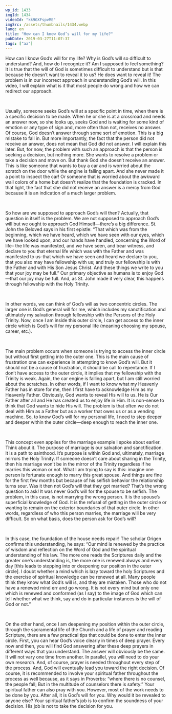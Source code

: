 ```yaml
---
wp_id: 1433
imgId: 1434
videoId: "kk9GXFspvME"
imgSrc: /assets/thumbnails/1434.webp
lang: en
title: "How can I know God’s will for my life?"
pubDate: 2019-03-27T11:07:37
tags: ["aa"]
---
```


<!-- page: 6 -->

<p>How can I know God’s will for my life? Why is God’s will so difficult to understand? And, how do I recognize it? Am I supposed to feel something? It is true that the will of God is sometimes difficult to understand but is that because He doesn’t want to reveal it to us? He does want to reveal it! The problem is in our incorrect approach in understanding God’s will. In this video, I will explain what is it that most people do wrong and how we can redirect our approach.</p>
<p>&nbsp;</p>
<p>Usually, someone seeks God’s will at a specific point in time, when there is a specific decision to be made. When he or she is at a crossroad and needs an answer now, so she looks up, seeks God and is waiting for some kind of emotion or any type of sign and, more often than not, receives no answer. Of course, God doesn’t answer through some sort of emotion. This is a big mistake to fall in. But more importantly, the fact that the person did not receive an answer, does not mean that God did not answer. I will explain this later. But, for now, the problem with such an approach is that the person is seeking a decision, but nothing more. She wants to resolve a problem or take a decision and move on. But thank God she doesn’t receive an answer. This is like someone that wants to buy a car and is worried about the scratch on the door while the engine is falling apart. And she never made it a point to inspect the car! Or someone that is worried about the awkward wall colors of a home but doesn’t realize that the foundation is cracked. In that light, the fact that she did not receive an answer is a mercy from God because it is an indication of a much larger problem.</p>
<p>&nbsp;</p>
<p>So how are we supposed to approach God’s will then? Actually, that question in itself is the problem. We are not supposed to approach God’s will but we ought to approach God Himself—there’s a big difference. St. John the Beloved says in his first epistle: “That which was from the beginning, which we have heard, which we have seen with our eyes, which we have looked upon, and our hands have handled, concerning the Word of life&#8211; the life was manifested, and we have seen, and bear witness, and declare to you that eternal life which was with the Father and was manifested to us&#8211;that which we have seen and heard we declare to you, that you also may have fellowship with us; and truly our fellowship is with the Father and with His Son Jesus Christ. And these things we write to you that your joy may be full.” Our primary objective as humans is to enjoy God—that our joy may be full. And, as St. John made it very clear, this happens through fellowship with the Holy Trinity.</p>
<p>&nbsp;</p>
<p>In other words, we can think of God’s will as two concentric circles. The larger one is God’s general will for me, which includes my sanctification and ultimately my salvation through fellowship with the Persons of the Holy Trinity. Now, once I am inside this outer circle, I can get access to the inner circle which is God’s will for my personal life (meaning choosing my spouse, career, etc.).</p>
<p>&nbsp;</p>
<p>The main problem occurs when someone is trying to access the inner circle but without first getting into the outer one. This is the main cause of frustration one can experience in attempting to know God’s will. But it should not be a cause of frustration, it should be call to repentance. If I don’t have access to the outer circle, it implies that my fellowship with the Trinity is weak. Again, the car engine is falling apart, but I am still worried about the scratches. In other words, if I want to know what my Heavenly Father has in store for me, then I first have to acknowledge Him as my Heavenly Father. Obviously, God wants to reveal His will to us. He is Our Father after all and He has created us to enjoy life in Him. It is non-sense to think that God wants to hide His will. The problem is that often we do not deal with Him as a Father but as a worker that owes us or as a vending machine. So, to know God’s will for my personal life, I need to step deeper and deeper within the outer circle—deep enough to reach the inner one.</p>
<p>&nbsp;</p>
<p>This concept even applies for the marriage example I spoke about earlier. Think about it. The purpose of marriage is our salvation and sanctification. It is a path to sainthood. It’s purpose is within God and, ultimately, marriage mirrors the Holy Trinity. If someone doesn’t care about sharing in the Trinity, then his marriage won’t be in the mirror of the Trinity regardless if he marries this woman or not. What I am trying to say is this: imagine one person is fortunate enough to marry this great spouse. And things are fine for the first few months but because of his selfish behavior the relationship turns sour. Was it then not God’s will that they got married? That’s the wrong question to ask! It was never God’s will for the spouse to be selfish. The problem, in this case, is not marrying the wrong person. It is the spouse’s superficial knowledge of God. It is the refusal of getting in the outer circle or wanting to remain on the exterior boundaries of that outer circle. In other words, regardless of who this person marries, the marriage will be very difficult. So on what basis, does the person ask for God’s will?</p>
<p>&nbsp;</p>
<p>In this case, the foundation of the house needs repair! The scholar Origen confirms this understanding, he says: “Our mind is renewed by the practice of wisdom and reflection on the Word of God and the spiritual understanding of his law. The more one reads the Scriptures daily and the greater one‘s understanding is, the more one is renewed always and every day [this leads to stepping into or deepening our position in the outer circle]. I doubt whether a mind which is lazy toward the holy Scriptures and the exercise of spiritual knowledge can be renewed at all. Many people think they know what God‘s will is, and they are mistaken. Those who do not have a renewed mind err and go wrong. It is not every mind but only one which is renewed and conformed (as I say) to the image of God which can tell whether what we think, say and do in particular instances is the will of God or not.”</p>
<p>&nbsp;</p>
<p>On the other hand, once I am deepening my position within the outer circle, through the sacramental life of the Church and a life of prayer and reading Scripture, there are a few practical tips that could be done to enter the inner circle. First, you can hear God’s voice clearly in times of deep prayer. Every now and then, you will find God answering after these deep prayers in different ways that you understand. The answer will obviously be the same. It will not vary one time from another. In parallel, you will need to do your own research. And, of course, prayer is needed throughout every step of the process. And, God will eventually lead you toward the right decision. Of course, it is recommended to involve your spiritual father throughout the process as well because, as it says in Proverbs: “where there is no counsel, the people fall; But in the multitude of counselors there is safety.” Your spiritual father can also pray with you. However, most of the work needs to be done by you. After all, it is God’s will for you. Why would it be revealed to anyone else? Your spiritual father’s job is to confirm the soundness of your decision. His job is not to take the decision for you.</p>
